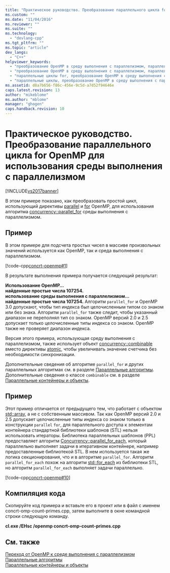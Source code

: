 ```yaml
---
title: "Практическое руководство. Преобразование параллельного цикла for OpenMP для использования среды выполнения с параллелизмом | Microsoft Docs"
ms.custom: ""
ms.date: "11/04/2016"
ms.reviewer: ""
ms.suite: ""
ms.technology: 
  - "devlang-cpp"
ms.tgt_pltfrm: ""
ms.topic: "article"
dev_langs: 
  - "C++"
helpviewer_keywords: 
  - "преобразование OpenMP в среду выполнения с параллелизмом, параллельные циклы for"
  - "преобразование OpenMP в среду выполнения с параллелизмом, параллельные циклы"
  - "параллельные циклы for, преобразование OpenMP в среду выполнения с параллелизмом"
  - "параллельные циклы, преобразование OpenMP в среду выполнения с параллелизмом"
ms.assetid: d8a7b656-f86c-456e-9c5d-a7d52f94646e
caps.latest.revision: 13
author: "mikeblome"
ms.author: "mblome"
manager: "ghogen"
caps.handback.revision: 10
---
```

# Практическое руководство. Преобразование параллельного цикла for OpenMP для использования среды выполнения с параллелизмом
[!INCLUDE[vs2017banner](../../assembler/inline/includes/vs2017banner.md)]

В этом примере показано, как преобразовать простой цикл, использующий директивы [parallel](../../parallel/openmp/reference/parallel.md) и [for](../Topic/for%20\(OpenMP\).md) OpenMP, для использования алгоритма [concurrency::parallel\_for](../Topic/parallel_for%20Function.md) среды выполнения с параллелизмом.  
  
## Пример  
 В этом примере для подсчета простых чисел в массиве произвольных значений используется как OpenMP, так и среда выполнения с параллелизмом.  
  
 [!code-cpp[concrt-openmp#1](../../parallel/concrt/codesnippet/CPP/how-to-convert-an-openmp-parallel-for-loop-to-use-the-concurrency-runtime_1.cpp)]  
  
 В результате выполнения примера получается следующий результат:  
  
  **Использование OpenMP…**  
**найденные простые числа 107254.**  
**использование среды выполнения с параллелизмом...**  
**найденные простые числа 107254.** Алгоритм `parallel_for` и OpenMP 3.0 допускают, чтобы тип индекса был целочисленным типом со знаком или без знака.  Алгоритм `parallel_for` также следит, чтобы указанный диапазон не переполнял тип со знаком.  OpenMP версий 2.0 и 2.5 допускает только целочисленные типы индекса со знаком.  OpenMP также не проверяет диапазон индекса.  
  
 Версия этого примера, использующая среду выполнения с параллелизмом, также использует объект [concurrency::combinable](../../parallel/concrt/reference/combinable-class.md) вместо директивы [atomic](../../parallel/openmp/reference/atomic.md), чтобы увеличивать значение счетчика без необходимости синхронизации.  
  
 Дополнительные сведения об алгоритме `parallel_for` и других параллельных алгоритмах см. в разделе [Параллельные алгоритмы](../Topic/Parallel%20Algorithms.md).  Дополнительные сведения о классе `combinable` см. в разделе [Параллельные контейнеры и объекты](../../parallel/concrt/parallel-containers-and-objects.md).  
  
## Пример  
 Этот пример отличается от предыдущего тем, что работает с объектом [std::array](../../standard-library/array-class-stl.md), а не с собственным массивом.  Так как OpenMP версий 2.0 и 2.5 допускает целочисленные типы индекса со знаком только в конструкции `parallel` `for`, для параллельного доступа к элементам контейнера стандартной библиотеки шаблонов \(STL\) нельзя использовать итераторы.  Библиотека параллельных шаблонов \(PPL\) предоставляет алгоритм [Concurrency::parallel\_for\_each](../Topic/parallel_for_each%20Function.md), который параллельно выполняет задачи в итеративном контейнере, например предоставленные библиотекой STL.  В нем используется такая же логика секционирования, что и в алгоритме `parallel_for`.  Алгоритм `parallel_for_each` похож на алгоритм [std::for\_each](../Topic/for_each.md) из библиотеки STL, но алгоритм `parallel_for_each` выполняет задачи параллельно.  
  
 [!code-cpp[concrt-openmp#10](../../parallel/concrt/codesnippet/CPP/how-to-convert-an-openmp-parallel-for-loop-to-use-the-concurrency-runtime_2.cpp)]  
  
## Компиляция кода  
 Скопируйте код примера и вставьте его в проект  или в файл с именем concrt\-omp\-count\-primes.cpp, затем выполните в окне командной строки следующую команду.  
  
 **cl.exe \/EHsc \/openmp concrt\-omp\-count\-primes.cpp**  
  
## См. также  
 [Переход от OpenMP к среде выполнения с параллелизмом](../../parallel/concrt/migrating-from-openmp-to-the-concurrency-runtime.md)   
 [Параллельные алгоритмы](../Topic/Parallel%20Algorithms.md)   
 [Параллельные контейнеры и объекты](../../parallel/concrt/parallel-containers-and-objects.md)